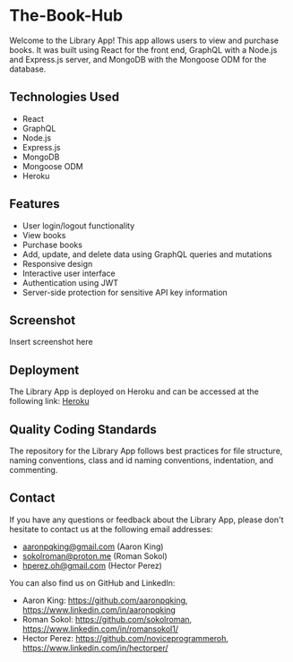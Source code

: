 # The-Book-Hub

Welcome to the Library App! This app allows users to view and purchase books. It was built using React for the front end, GraphQL with a Node.js and Express.js server, and MongoDB with the Mongoose ODM for the database.

## Technologies Used
- React
- GraphQL
- Node.js
- Express.js
- MongoDB
- Mongoose ODM
- Heroku

## Features
- User login/logout functionality
- View books
- Purchase books
- Add, update, and delete data using GraphQL queries and mutations
- Responsive design
- Interactive user interface
- Authentication using JWT
- Server-side protection for sensitive API key information

## Screenshot
Insert screenshot here

## Deployment
The Library App is deployed on Heroku and can be accessed at the following link: [Heroku](https://book-hub-store-project.herokuapp.com)

## Quality Coding Standards
The repository for the Library App follows best practices for file structure, naming conventions, class and id naming conventions, indentation, and commenting.

## Contact

If you have any questions or feedback about the Library App, please don't hesitate to contact us at the following email addresses:

- aaronpqking@gmail.com (Aaron King)
- sokolroman@proton.me (Roman Sokol)
- hperez.oh@gmail.com (Hector Perez)

You can also find us on GitHub and LinkedIn:

- Aaron King: https://github.com/aaronpqking, https://www.linkedin.com/in/aaronpqking
- Roman Sokol: https://github.com/sokolroman, https://www.linkedin.com/in/romansokol1/
- Hector Perez: https://github.com/noviceprogrammeroh, https://www.linkedin.com/in/hectorper/
